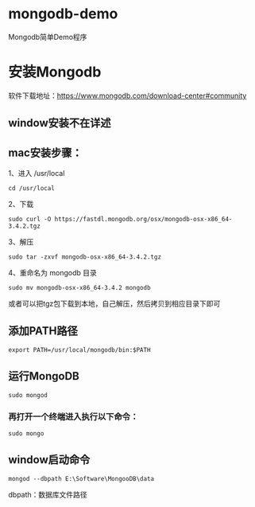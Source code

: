 # mongodb-demo
Mongodb简单Demo程序

# 安装Mongodb
软件下载地址：https://www.mongodb.com/download-center#community

## window安装不在详述

## mac安装步骤：
1、进入 /usr/local
```
cd /usr/local
```
2、下载
```
sudo curl -O https://fastdl.mongodb.org/osx/mongodb-osx-x86_64-3.4.2.tgz
```
3、解压
```
sudo tar -zxvf mongodb-osx-x86_64-3.4.2.tgz
```
4、重命名为 mongodb 目录
```
sudo mv mongodb-osx-x86_64-3.4.2 mongodb
```
或者可以把tgz包下载到本地，自己解压，然后拷贝到相应目录下即可

## 添加PATH路径
```
export PATH=/usr/local/mongodb/bin:$PATH
```
## 运行MongoDB
```
sudo mongod
```
### 再打开一个终端进入执行以下命令：
```
sudo mongo
```

## window启动命令
```
mongod --dbpath E:\Software\MongooDB\data
```
dbpath：数据库文件路径
